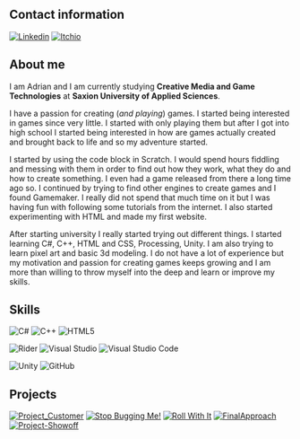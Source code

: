 ## Contact information
[![Linkedin](https://img.shields.io/badge/LinkedIn-LinkedIn?style=for-the-badge&logo=linkedin&logoColor=white&labelColor=%230A66C2&color=%230A66C2)](https://www.linkedin.com/in/adrian-georgiev-8b9134234/)
[![Itchio](https://img.shields.io/badge/Itch.io-Itchio?style=for-the-badge&logo=itchdotio&logoColor=white&labelColor=%23FA5C5C&color=%23FA5C5C)](https://adrian-georgiev.itch.io/)


## About me
I am Adrian and I am currently studying **Creative Media and Game Technologies** at **Saxion University of Applied Sciences**.

I have a passion for creating (_and playing_) games. I started being interested in games since very little. I started with only playing them but after I got into high school I started being interested in how are games actually created and brought back to life and so my adventure started.

I started by using the code block in Scratch. I would spend hours fiddling and messing with them in order to find out how they work, what they do and how to create something. I even had a game released from there a long time ago so. I continued by trying to find other engines to create games and I found Gamemaker. I really did not spend that much time on it but I was having fun with following some tutorials from the internet. I also started experimenting with HTML and made my first website.

After starting university I really started trying out different things. I started learning C#, C++, HTML and CSS, Processing, Unity. I am also trying to learn pixel art and basic 3d modeling. I do not have a lot of experience but my motivation and passion for creating games keeps growing and I am more than willing to throw myself into the deep and learn or improve my skills.

## Skills
![C#](https://img.shields.io/badge/C%23-csharp?style=for-the-badge&logo=csharp&logoColor=white&labelColor=%23239120&color=%23239120)
![C++](https://img.shields.io/badge/C%2B%2B-cplusplus?style=for-the-badge&logo=cplusplus&logoColor=white&labelColor=%2300599C&color=%2300599C)
![HTML5](https://img.shields.io/badge/HTML-html5?style=for-the-badge&logo=html5&logoColor=white&labelColor=%23E34F26&color=%23E34F26)

![Rider](https://img.shields.io/badge/Rider-rider?style=for-the-badge&logo=rider&logoColor=white&labelColor=%23FF0000&color=%23FF0000)
![Visual Studio](https://img.shields.io/badge/Visual%20Studio-visualstudio?style=for-the-badge&logo=visualstudio&logoColor=white&labelColor=%235C2D91&color=%235C2D91)
![Visual Studio Code](https://img.shields.io/badge/Visual%20Studio%20Code-visualstudiocode?style=for-the-badge&logo=visualstudiocode&logoColor=white&labelColor=%23007ACC&color=%23007ACC)

![Unity](https://img.shields.io/badge/Unity-unity?style=for-the-badge&logo=unity&logoColor=white&labelColor=%23000000&color=%23000000)
![GitHub](https://img.shields.io/badge/GitHub-github?style=for-the-badge&logo=github&logoColor=white&labelColor=%23000000&color=%23000000)

## Projects
[![Project_Customer](https://github-readme-stats.vercel.app/api/pin/?username=ScrungeDistrugatorul&repo=Project_Customer&theme=dark)](https://github.com/ScrungeDistrugatorul/Project_Customer)
[![Stop Bugging Me!](https://github-readme-stats.vercel.app/api/pin/?username=MythicalSora&repo=MilkJam&theme=dark)](https://github.com/MythicalSora/MilkJam)
[![Roll With It](https://github-readme-stats.vercel.app/api/pin/?username=ScrungeDistrugatorul&repo=Gamelab-Oost-Game-Jam&theme=dark)](https://github.com/ScrungeDistrugatorul/Gamelab-Oost-Game-Jam)
[![FinalApproach](https://github-readme-stats.vercel.app/api/pin/?username=Taiix7&repo=FinalApproach&theme=dark)](https://github.com/Taiix7/FinalApproach)
[![Project-Showoff](https://github-readme-stats.vercel.app/api/pin/?username=Unrealitix&repo=Project-Showoff&theme=dark)](https://github.com/Unrealitix/Project-Showoff)
